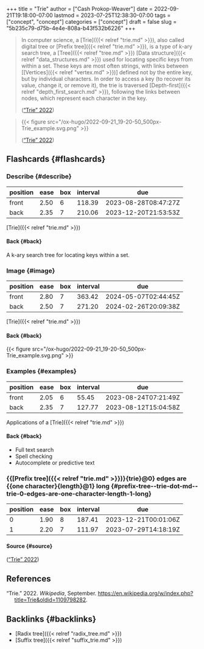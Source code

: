 +++
title = "Trie"
author = ["Cash Prokop-Weaver"]
date = 2022-09-21T19:18:00-07:00
lastmod = 2023-07-25T12:38:30-07:00
tags = ["concept", "concept"]
categories = ["concept"]
draft = false
slug = "5b235c79-d75b-4e4e-808a-b43f532b6226"
+++

> In computer science, a [Trie]({{< relref "trie.md" >}}), also called digital tree or [Prefix tree]({{< relref "trie.md" >}}), is a type of k-ary search tree, a [Tree]({{< relref "tree.md" >}}) [Data structure]({{< relref "data_structures.md" >}}) used for locating specific keys from within a set. These keys are most often strings, with links between [[Vertices]({{< relref "vertex.md" >}})] defined not by the entire key, but by individual characters. In order to access a key (to recover its value, change it, or remove it), the trie is traversed [Depth-first]({{< relref "depth_first_search.md" >}}), following the links between nodes, which represent each character in the key.
>
> (<a href="#citeproc_bib_item_1">“Trie” 2022</a>)

<!--quoteend-->

> {{< figure src="/ox-hugo/2022-09-21_19-20-50_500px-Trie_example.svg.png" >}}
>
> (<a href="#citeproc_bib_item_1">“Trie” 2022</a>)


## Flashcards {#flashcards}


### Describe {#describe}

| position | ease | box | interval | due                  |
|----------|------|-----|----------|----------------------|
| front    | 2.50 | 6   | 118.39   | 2023-08-28T08:47:27Z |
| back     | 2.35 | 7   | 210.06   | 2023-12-20T21:53:53Z |

[Trie]({{< relref "trie.md" >}})


#### Back {#back}

A k-ary search tree for locating keys within a set.


### Image {#image}

| position | ease | box | interval | due                  |
|----------|------|-----|----------|----------------------|
| front    | 2.80 | 7   | 363.42   | 2024-05-07T02:44:45Z |
| back     | 2.50 | 7   | 271.20   | 2024-02-26T20:09:38Z |

[Trie]({{< relref "trie.md" >}})


#### Back {#back}

{{< figure src="/ox-hugo/2022-09-21_19-20-50_500px-Trie_example.svg.png" >}}


### Examples {#examples}

| position | ease | box | interval | due                  |
|----------|------|-----|----------|----------------------|
| front    | 2.05 | 6   | 55.45    | 2023-08-24T07:21:49Z |
| back     | 2.35 | 7   | 127.77   | 2023-08-12T15:04:58Z |

Applications of a [Trie]({{< relref "trie.md" >}})


#### Back {#back}

-   Full text search
-   Spell checking
-   Autocomplete or predictive text


### {{[Prefix tree]({{< relref "trie.md" >}})}{trie}@0} edges are {{one character}{length}@1} long {#prefix-tree--trie-dot-md--trie-0-edges-are-one-character-length-1-long}

| position | ease | box | interval | due                  |
|----------|------|-----|----------|----------------------|
| 0        | 1.90 | 8   | 187.41   | 2023-12-21T00:01:06Z |
| 1        | 2.20 | 7   | 111.97   | 2023-07-29T14:18:19Z |


#### Source {#source}

(<a href="#citeproc_bib_item_1">“Trie” 2022</a>)

## References

<style>.csl-entry{text-indent: -1.5em; margin-left: 1.5em;}</style><div class="csl-bib-body">
  <div class="csl-entry"><a id="citeproc_bib_item_1"></a>“Trie.” 2022. <i>Wikipedia</i>, September. <a href="https://en.wikipedia.org/w/index.php?title=Trie&oldid=1109798282">https://en.wikipedia.org/w/index.php?title=Trie&#38;oldid=1109798282</a>.</div>
</div>


## Backlinks {#backlinks}

-   [Radix tree]({{< relref "radix_tree.md" >}})
-   [Suffix tree]({{< relref "suffix_trie.md" >}})
